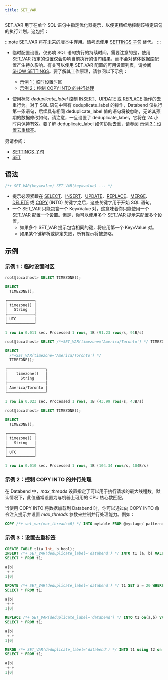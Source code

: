 ```yaml
---
title: SET_VAR
---
```


SET_VAR 用于在单个 SQL 语句中指定优化器提示，以便更精细地控制该特定语句的执行计划。这包括：

:::note
SET_VAR 将在未来的版本中弃用。请考虑使用 [SETTINGS 子句](../20-query-syntax/settings.md) 替代。
:::

- 临时配置设置，仅影响 SQL 语句执行的持续时间。需要注意的是，使用 SET_VAR 指定的设置仅会影响当前执行的语句结果，而不会对整体数据库配置产生持久影响。有关可以使用 SET_VAR 配置的可用设置列表，请参阅 [SHOW SETTINGS](03-show-settings.md)。要了解其工作原理，请参阅以下示例：

    - [示例 1：临时设置时区](#示例-1-临时设置时区)
    - [示例 2：控制 COPY INTO 的并行处理](#示例-2-控制-copy-into-的并行处理)

- 使用标签 *deduplicate_label* 控制 [INSERT](../10-dml/dml-insert.md)、[UPDATE](../10-dml/dml-update.md) 或 [REPLACE](../10-dml/dml-replace.md) 操作的去重行为。对于 SQL 语句中带有 deduplicate_label 的操作，Databend 仅执行第一条语句，后续具有相同 deduplicate_label 值的语句将被忽略，无论其预期的数据修改如何。请注意，一旦设置了 deduplicate_label，它将在 24 小时内保持有效。要了解 deduplicate_label 如何协助去重，请参阅 [示例 3：设置去重标签](#示例-3-设置去重标签)。

另请参阅：
- [SETTINGS 子句](../20-query-syntax/settings.md)
- [SET](02-set-global.md)

## 语法

```sql
/*+ SET_VAR(key=value) SET_VAR(key=value) ... */
```

- 提示必须紧跟在 [SELECT](../20-query-syntax/01-query-select.md)、[INSERT](../10-dml/dml-insert.md)、[UPDATE](../10-dml/dml-update.md)、[REPLACE](../10-dml/dml-replace.md)、[MERGE](../10-dml/dml-merge.md)、[DELETE](../10-dml/dml-delete-from.md) 或 [COPY](../10-dml/dml-copy-into-table.md) (INTO) 关键字之后，这些关键字用于开始 SQL 语句。
- 一个 SET_VAR 只能包含一个 Key=Value 对，这意味着你只能使用一个 SET_VAR 配置一个设置。但是，你可以使用多个 SET_VAR 提示来配置多个设置。
    - 如果多个 SET_VAR 提示包含相同的键，将应用第一个 Key=Value 对。
    - 如果某个键解析或绑定失败，所有提示将被忽略。

## 示例

### 示例 1：临时设置时区

```sql
root@localhost> SELECT TIMEZONE();

SELECT
  TIMEZONE();

┌────────────┐
│ timezone() │
│   String   │
├────────────┤
│ UTC        │
└────────────┘

1 row in 0.011 sec. Processed 1 rows, 1B (91.23 rows/s, 91B/s)

root@localhost> SELECT /*+SET_VAR(timezone='America/Toronto') */ TIMEZONE();

SELECT
  /*+SET_VAR(timezone='America/Toronto') */
  TIMEZONE();

┌─────────────────┐
│    timezone()   │
│      String     │
├─────────────────┤
│ America/Toronto │
└─────────────────┘

1 row in 0.023 sec. Processed 1 rows, 1B (43.99 rows/s, 43B/s)

root@localhost> SELECT TIMEZONE();

SELECT
  TIMEZONE();

┌────────────┐
│ timezone() │
│   String   │
├────────────┤
│ UTC        │
└────────────┘

1 row in 0.010 sec. Processed 1 rows, 1B (104.34 rows/s, 104B/s)
```
### 示例 2：控制 COPY INTO 的并行处理

在 Databend 中，*max_threads* 设置指定了可以用于执行请求的最大线程数。默认情况下，此值通常设置为与机器上可用的 CPU 核心数匹配。

当使用 COPY INTO 将数据加载到 Databend 时，你可以通过向 COPY INTO 命令注入提示并设置 *max_threads* 参数来控制并行处理能力。例如：

```sql
COPY /*+ set_var(max_threads=6) */ INTO mytable FROM @mystage/ pattern='.*[.]parq' FILE_FORMAT=(TYPE=parquet);
```

### 示例 3：设置去重标签

```sql
CREATE TABLE t1(a Int, b bool);
INSERT /*+ SET_VAR(deduplicate_label='databend') */ INTO t1 (a, b) VALUES(1, false);
SELECT * FROM t1;

a|b|
-+-+
1|0|

UPDATE /*+ SET_VAR(deduplicate_label='databend') */ t1 SET a = 20 WHERE b = false;
SELECT * FROM t1;

a|b|
-+-+
1|0|

REPLACE /*+ SET_VAR(deduplicate_label='databend') */ INTO t1 on(a,b) VALUES(40, false);
SELECT * FROM t1;

a|b|
-+-+
1|0|

MERGE /*+ SET_VAR(deduplicate_label='databend') */ INTO t1 using t2 on t1.a = t2.a when matched then update *;
SELECT * FROM t1;

a|b|
-+-+
1|0|
```